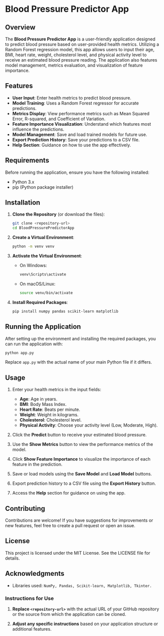 


# Blood Pressure Predictor App

## Overview

The **Blood Pressure Predictor App** is a user-friendly application designed to predict blood pressure based on user-provided health metrics. Utilizing a Random Forest regression model, this app allows users to input their age, BMI, heart rate, weight, cholesterol level, and physical activity level to receive an estimated blood pressure reading. The application also features model management, metrics evaluation, and visualization of feature importance.

## Features

- **User Input**: Enter health metrics to predict blood pressure.
- **Model Training**: Uses a Random Forest regressor for accurate predictions.
- **Metrics Display**: View performance metrics such as Mean Squared Error, R-squared, and Coefficient of Variation.
- **Feature Importance Visualization**: Understand which features most influence the predictions.
- **Model Management**: Save and load trained models for future use.
- **Export Prediction History**: Save your predictions to a CSV file.
- **Help Section**: Guidance on how to use the app effectively.

## Requirements

Before running the application, ensure you have the following installed:

- Python 3.x
- pip (Python package installer)

## Installation

1. **Clone the Repository** (or download the files):
   ```bash
   git clone <repository-url>
   cd BloodPressurePredictorApp
   ```

2. **Create a Virtual Environment**:
   ```bash
   python -m venv venv
   ```

3. **Activate the Virtual Environment**:
   - On Windows:
     ```bash
     venv\Scripts\activate
     ```
   - On macOS/Linux:
     ```bash
     source venv/bin/activate
     ```

4. **Install Required Packages**:
   ```bash
   pip install numpy pandas scikit-learn matplotlib
   ```

## Running the Application

After setting up the environment and installing the required packages, you can run the application with:

```bash
python app.py
```

Replace `app.py` with the actual name of your main Python file if it differs.

## Usage

1. Enter your health metrics in the input fields:
   - **Age**: Age in years.
   - **BMI**: Body Mass Index.
   - **Heart Rate**: Beats per minute.
   - **Weight**: Weight in kilograms.
   - **Cholesterol**: Cholesterol level.
   - **Physical Activity**: Choose your activity level (Low, Moderate, High).

2. Click the **Predict** button to receive your estimated blood pressure.

3. Use the **Show Metrics** button to view the performance metrics of the model.

4. Click **Show Feature Importance** to visualize the importance of each feature in the prediction.

5. Save or load models using the **Save Model** and **Load Model** buttons.

6. Export prediction history to a CSV file using the **Export History** button.

7. Access the **Help** section for guidance on using the app.

## Contributing

Contributions are welcome! If you have suggestions for improvements or new features, feel free to create a pull request or open an issue.

## License

This project is licensed under the MIT License. See the LICENSE file for details.

## Acknowledgments

- Libraries used: `NumPy, Pandas, Scikit-learn, Matplotlib, Tkinter.`


### Instructions for Use

1. **Replace `<repository-url>`** with the actual URL of your GitHub repository or the source from which the application can be cloned.

2. **Adjust any specific instructions** based on your application structure or additional features.

